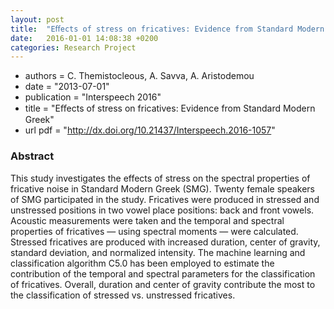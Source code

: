 ```yaml
---
layout: post
title:  "Eﬀects of stress on fricatives: Evidence from Standard Modern Greek"
date:   2016-01-01 14:08:38 +0200
categories: Research Project
---
```

- authors = C. Themistocleous, A. Savva, A. Aristodemou
- date = "2013-07-01"
- publication = "Interspeech 2016"
- title = "Eﬀects of stress on fricatives: Evidence from Standard Modern Greek"
- url pdf = "http://dx.doi.org/10.21437/Interspeech.2016-1057"

### Abstract
This study investigates the effects of stress on the spectral properties of fricative noise in Standard Modern Greek (SMG). Twenty female speakers of SMG participated in the study. Fricatives were produced in stressed and unstressed positions in two vowel place positions: back and front vowels. Acoustic measurements were taken and the temporal and spectral properties of fricatives — using spectral moments — were calculated. Stressed fricatives are produced with increased duration, center of gravity, standard deviation, and normalized intensity. The machine learning and classification algorithm C5.0 has been employed to estimate the contribution of the temporal and spectral parameters for the classification of fricatives. Overall, duration and center of gravity contribute the most to the classification of stressed vs. unstressed fricatives.
